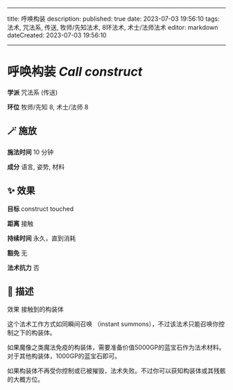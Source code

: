 
---
title: 呼唤构装
description: 
published: true
date: 2023-07-03 19:56:10
tags: 法术, 咒法系, 传送, 牧师/先知法术, 8环法术, 术士/法师法术
editor: markdown
dateCreated: 2023-07-03 19:56:10

---

# **呼唤构装** *Call construct*

**学派** 咒法系 (传送) 

**环位** 牧师/先知 8, 术士/法师 8

## 🪄 施放

**施法时间** 10 分钟

**成分** 语言, 姿势, 材料

## ✨ 效果 

**目标** construct touched 

**距离** 接触  

**持续时间** 永久，直到消耗 

**豁免** 无

**法术抗力** 否

## 📖 描述

效果          接触到的构装体

这个法术工作方式如同瞬间召唤 （instant summons），不过该法术只能召唤你控制之下的构装体。

如果魔像之类魔法免疫的构装体，需要准备价值5000GP的蓝宝石作为法术材料。对于其他构装体，1000GP的蓝宝石即可。

如果构装体不再受你控制或已被摧毁，法术失败。不过你可以获知构装体或其残骸的大概方位。
    